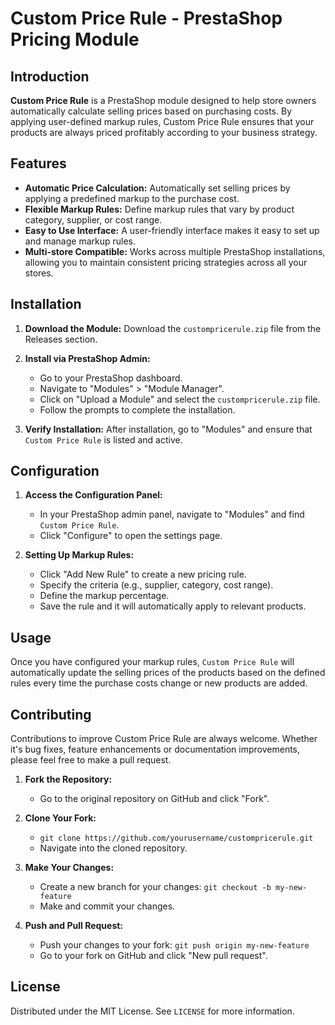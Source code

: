 # Custom Price Rule - PrestaShop Pricing Module

## Introduction
**Custom Price Rule** is a PrestaShop module designed to help store owners automatically calculate selling prices based on purchasing costs. By applying user-defined markup rules, Custom Price Rule ensures that your products are always priced profitably according to your business strategy.

## Features
- **Automatic Price Calculation:** Automatically set selling prices by applying a predefined markup to the purchase cost.
- **Flexible Markup Rules:** Define markup rules that vary by product category, supplier, or cost range.
- **Easy to Use Interface:** A user-friendly interface makes it easy to set up and manage markup rules.
- **Multi-store Compatible:** Works across multiple PrestaShop installations, allowing you to maintain consistent pricing strategies across all your stores.

## Installation
1. **Download the Module:**
   Download the `custompricerule.zip` file from the Releases section.

2. **Install via PrestaShop Admin:**
   - Go to your PrestaShop dashboard.
   - Navigate to "Modules" > "Module Manager".
   - Click on "Upload a Module" and select the `custompricerule.zip` file.
   - Follow the prompts to complete the installation.

3. **Verify Installation:**
   After installation, go to "Modules" and ensure that `Custom Price Rule` is listed and active.

## Configuration
1. **Access the Configuration Panel:**
   - In your PrestaShop admin panel, navigate to "Modules" and find `Custom Price Rule`.
   - Click "Configure" to open the settings page.

2. **Setting Up Markup Rules:**
   - Click "Add New Rule" to create a new pricing rule.
   - Specify the criteria (e.g., supplier, category, cost range).
   - Define the markup percentage.
   - Save the rule and it will automatically apply to relevant products.

## Usage
Once you have configured your markup rules, `Custom Price Rule` will automatically update the selling prices of the products based on the defined rules every time the purchase costs change or new products are added.

## Contributing
Contributions to improve Custom Price Rule are always welcome. Whether it's bug fixes, feature enhancements or documentation improvements, please feel free to make a pull request.

1. **Fork the Repository:**
   - Go to the original repository on GitHub and click "Fork".

2. **Clone Your Fork:**
   - `git clone https://github.com/yourusername/custompricerule.git`
   - Navigate into the cloned repository.

3. **Make Your Changes:**
   - Create a new branch for your changes: `git checkout -b my-new-feature`
   - Make and commit your changes.

4. **Push and Pull Request:**
   - Push your changes to your fork: `git push origin my-new-feature`
   - Go to your fork on GitHub and click "New pull request".

## License
Distributed under the MIT License. See `LICENSE` for more information.
